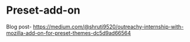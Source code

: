 # Preset-add-on
Blog post- https://medium.com/@shruti9520/outreachy-internship-with-mozilla-add-on-for-preset-themes-dc5d9ad66564
